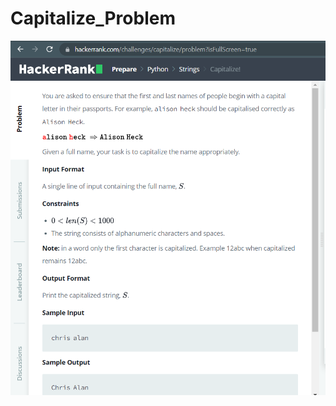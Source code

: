 # Capitalize_Problem

![Img!](<https://github.com/sp18-interns/chirag-intern/blob/main/20-May-2022/HackerRank/Capitalize!/Screenshot%20(550).png>)
